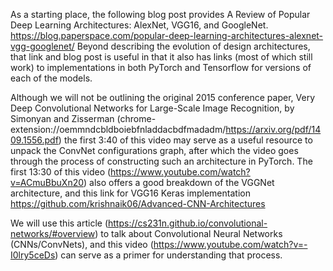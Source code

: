 As a starting place, the following blog post provides A Review of Popular Deep Learning Architectures: AlexNet, VGG16, and GoogleNet. https://blog.paperspace.com/popular-deep-learning-architectures-alexnet-vgg-googlenet/
Beyond describing the evolution of design architectures, that link and blog post is useful in that it also has links (most of which still work) to implementations in both PyTorch and Tensorflow for versions of each of the models.

Although we will not be outlining the original 2015 conference paper, Very Deep Convolutional Networks for Large-Scale Image Recognition, by Simonyan and Zisserman (chrome-extension://oemmndcbldboiebfnladdacbdfmadadm/https://arxiv.org/pdf/1409.1556.pdf) the first 3:40 of this video may serve as a useful resource to unpack the ConvNet configurations graph, after which the video goes through the process of constructing such an architecture in PyTorch. The first 13:30 of this video (https://www.youtube.com/watch?v=ACmuBbuXn20) also offers a good breakdown of the VGGNet architecture, and this link for VGG16 Keras implementation https://github.com/krishnaik06/Advanced-CNN-Architectures

We will use this article (https://cs231n.github.io/convolutional-networks/#overview) to talk about Convolutional Neural Networks (CNNs/ConvNets), and this video (https://www.youtube.com/watch?v=-I0lry5ceDs) can serve as a primer for understanding that process.
